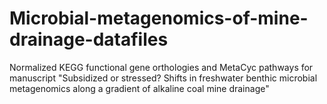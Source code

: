 # Microbial-metagenomics-of-mine-drainage-datafiles
Normalized KEGG functional gene orthologies and MetaCyc pathways for manuscript "Subsidized or stressed? Shifts in freshwater benthic microbial metagenomics along a gradient of alkaline coal mine drainage"
